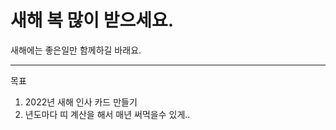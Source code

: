 <h1>새해 복 많이 받으세요.</h1>

<p>새해에는 좋은일만 함께하길 바래요.</p>

---

목표

1. 2022년 새해 인사 카드 만들기
2. 년도마다 띠 계산을 해서 매년 써먹을수 있게..
